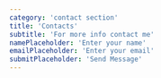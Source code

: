 ```yaml
---
category: 'contact section'
title: 'Contacts'
subtitle: 'For more info contact me'
namePlaceholder: 'Enter your name'
emailPlaceholder: 'Enter your email'
submitPlaceholder: 'Send Message'
---
```

